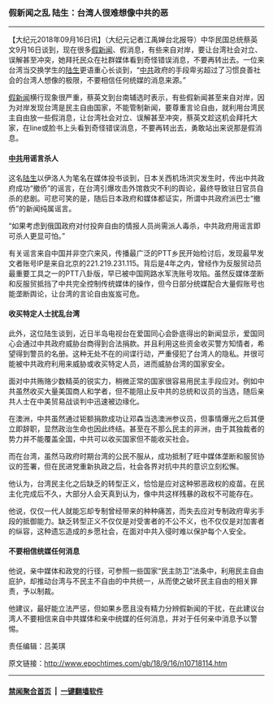 ### 假新闻之乱 陆生：台湾人很难想像中共的恶
------------------------

<p>【大纪元2018年09月16日讯】（大纪元记者江禹婵台北报导）中华民国总统蔡英文9月16日谈到，现在很多<a href="http://www.epochtimes.com/gb/tag/%E5%81%87%E6%96%B0%E9%97%BB.html">假新闻</a>、假消息，有些来自对岸，要让台湾社会对立、误解甚至冲突，她拜托民众在社群媒体看到奇怪错误消息，不要再转出去。一位来台湾当交换学生的<a href="http://www.epochtimes.com/gb/tag/%E9%99%86%E7%94%9F.html">陆生</a>更语重心长谈到，“<a href="http://www.epochtimes.com/gb/tag/%E4%B8%AD%E5%85%B1.html">中共</a>政府的手段卑劣超过了习惯良善社会的台湾人想像的极限，不要相信任何统媒的消息来源。”</p>
<p><a href="http://www.epochtimes.com/gb/tag/%E5%81%87%E6%96%B0%E9%97%BB.html">假新闻</a>横行现象很严重，蔡英文到台南辅选时表示，有些假新闻甚至来自对岸，因为对岸发现台湾是民主自由国家，不能管制新闻，要尊重言论自由，就利用台湾民主自由放一些假消息，让台湾社会对立、误解甚至冲突，蔡英文趁这机会拜托大家，在line或脸书上头看到奇怪错误消息，不要再转出去，勇敢站出来说那是假消息。</p>
<h4><a href="http://www.epochtimes.com/gb/tag/%E4%B8%AD%E5%85%B1.html">中共</a>用谣言杀人</h4>
<p>这名<a href="http://www.epochtimes.com/gb/tag/%E9%99%86%E7%94%9F.html">陆生</a>以伊洛人为笔名在媒体投书谈到，日本关西机场洪灾发生时，传出中共政府成功“撤侨”的谣言，在台湾引爆攻击外馆救灾不利的舆论，最终导致驻日官员自杀的悲剧。可悲可笑的是，随后日本政府和媒体都证实，所谓中共政府派巴士“撤侨”的新闻纯属谣言。</p>
<p>“如果考虑到俄国政府对付投奔自由的情报人员尚需派人毒杀，中共政府用谣言即可杀人更显可怕。”</p>
<p>有关谣言来自中国并非空穴来风，传播最广泛的PTT乡民开始检讨后，发现最早发文者账号IP是来自北京的221.219.231.115。背后是4年之内，曾经作为反服贸动员最重要工具之一的PTT八卦版，早已被中国网路水军洗账号攻陷。虽然反媒体垄断和反服贸抵挡了中共完全控制传统媒体的操作，但今日部分统媒配合大量假账号也能垄断舆论，让台湾的言论自由岌岌可危。</p>
<h4>收买特定人士扰乱台湾</h4>
<p>此外，这位陆生谈到，近日半岛电视台在爱国同心会卧底得出的新闻显示，爱国同心会通过中共政府威胁台商得到合法捐款。并且利用这些资金收买警方知情者，希望得到警员的名册。这种无处不在的间谍行动，严重侵犯了台湾人的隐私。并很可能被中共政府利用来威胁或收买特定人员，进而威胁台湾的国家安全。</p>
<p>面对中共贿赂少数精英的锐实力，稍微正常的国家很容易用民主手段应对。例如中共虽然收买大量美国商人和学者，但不能阻止反中共的总统和议员的当选，随后亲共人士在中美贸易战谈判中迅速被边缘化。</p>
<p>在澳洲，中共虽然通过钜额捐款成功让邓森当选澳洲参议员，但事情爆光之后其便立即辞职，显然政治生命也因此终结。甚至在不那么民主的非洲，由于其独裁者的势力并不能覆盖全国，中共可以收买国家但不能收买社会。</p>
<p>而在台湾，虽然马政府时期台湾的公民不服从，成功抵制了旺中媒体垄断和服贸协议的签署，但在民进党重新执政之后，社会各界对抗中共的意识立刻松懈。</p>
<p>他认为，台湾民主化之后缺乏的转型正义，恰恰是应对这种邪恶政权的疫苗。在民主化完成后不久，大部分人会天真到认为，像中共这样残暴的政权不可能存在。</p>
<p>他说，仅仅一代人就能忘却专制曾经带来的种种痛苦，而失去应对专制政府卑劣手段的抵御能力。缺乏转型正义不仅仅是对受害者的不公不义，也不仅仅是对加害者的纵容，这种遗忘造成的乡愿社会，在面对中共入侵时难以保护每个人安全。</p>
<h4>不要相信统媒任何消息</h4>
<p>他说，亲中媒体和政党的行径，可参照一些国家“民主防卫”法条中，利用民主自由庇护，却推动台湾与不民主不自由的中共统一，从而使之破坏民主自由的相关罪责，予以制裁。</p>
<p>他建议，最好能立法严惩，但如果乡愿且没有精力分辨假新闻的干扰，在此建议台湾人不要相信来自中共媒体和亲中统媒的任何消息，并对于任何亲中消息予以警惕。</p>
<p>责任编辑：吕美琪</p>

原文链接：http://www.epochtimes.com/gb/18/9/16/n10718114.htm


------------------------
#### [禁闻聚合首页](https://github.com/gfw-breaker/banned-news/blob/master/README.md) &nbsp;|&nbsp;  [一键翻墙软件](https://github.com/gfw-breaker/nogfw/blob/master/README.md)